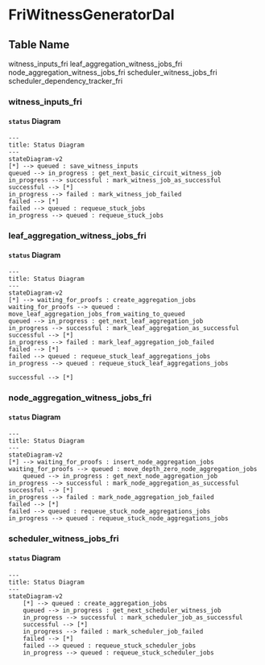 # FriWitnessGeneratorDal

## Table Name

witness_inputs_fri
leaf_aggregation_witness_jobs_fri
node_aggregation_witness_jobs_fri
scheduler_witness_jobs_fri
scheduler_dependency_tracker_fri

### witness_inputs_fri
#### `status` Diagram

```mermaid
---
title: Status Diagram
---
stateDiagram-v2
[*] --> queued : save_witness_inputs
queued --> in_progress : get_next_basic_circuit_witness_job
in_progress --> successful : mark_witness_job_as_successful
successful --> [*] 
in_progress --> failed : mark_witness_job_failed
failed --> [*]
failed --> queued : requeue_stuck_jobs
in_progress --> queued : requeue_stuck_jobs
```


### leaf_aggregation_witness_jobs_fri
#### `status` Diagram

```mermaid
---
title: Status Diagram
---
stateDiagram-v2
[*] --> waiting_for_proofs : create_aggregation_jobs
waiting_for_proofs --> queued : move_leaf_aggregation_jobs_from_waiting_to_queued
queued --> in_progress : get_next_leaf_aggregation_job
in_progress --> successful : mark_leaf_aggregation_as_successful
successful --> [*] 
in_progress --> failed : mark_leaf_aggregation_job_failed
failed --> [*]
failed --> queued : requeue_stuck_leaf_aggregations_jobs
in_progress --> queued : requeue_stuck_leaf_aggregations_jobs

successful --> [*]

```



### node_aggregation_witness_jobs_fri
#### `status` Diagram

```mermaid
---
title: Status Diagram
---
stateDiagram-v2
[*] --> waiting_for_proofs : insert_node_aggregation_jobs
waiting_for_proofs --> queued : move_depth_zero_node_aggregation_jobs
    queued --> in_progress : get_next_node_aggregation_job
in_progress --> successful : mark_node_aggregation_as_successful
successful --> [*] 
in_progress --> failed : mark_node_aggregation_job_failed
failed --> [*]
failed --> queued : requeue_stuck_node_aggregations_jobs
in_progress --> queued : requeue_stuck_node_aggregations_jobs

```

### scheduler_witness_jobs_fri

#### `status` Diagram

```mermaid
---
title: Status Diagram
---
stateDiagram-v2
    [*] --> queued : create_aggregation_jobs
    queued --> in_progress : get_next_scheduler_witness_job
    in_progress --> successful : mark_scheduler_job_as_successful
    successful --> [*]
    in_progress --> failed : mark_scheduler_job_failed
    failed --> [*]
    failed --> queued : requeue_stuck_scheduler_jobs
    in_progress --> queued : requeue_stuck_scheduler_jobs

```

